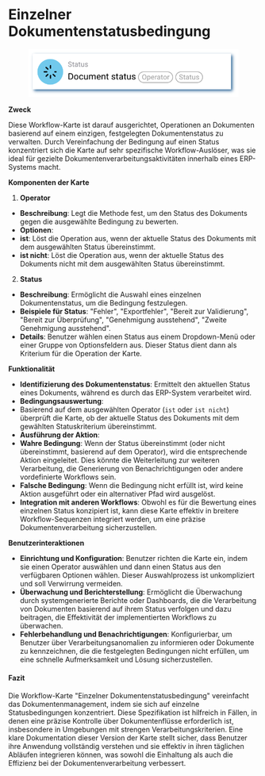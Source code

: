 # Einzelner Dokumentenstatusbedingung

<figure><img src="../../../.gitbook/assets/userlmn_928e514bc0e2aa775894e4ec5f992bd9.png" alt=""><figcaption></figcaption></figure>

**Zweck**

Diese Workflow-Karte ist darauf ausgerichtet, Operationen an Dokumenten basierend auf einem einzigen, festgelegten Dokumentenstatus zu verwalten. Durch Vereinfachung der Bedingung auf einen Status konzentriert sich die Karte auf sehr spezifische Workflow-Auslöser, was sie ideal für gezielte Dokumentenverarbeitungsaktivitäten innerhalb eines ERP-Systems macht.

**Komponenten der Karte**

1. **Operator**
* **Beschreibung**: Legt die Methode fest, um den Status des Dokuments gegen die ausgewählte Bedingung zu bewerten.
* **Optionen**:
* **ist**: Löst die Operation aus, wenn der aktuelle Status des Dokuments mit dem ausgewählten Status übereinstimmt.
* **ist nicht**: Löst die Operation aus, wenn der aktuelle Status des Dokuments nicht mit dem ausgewählten Status übereinstimmt.
2. **Status**
* **Beschreibung**: Ermöglicht die Auswahl eines einzelnen Dokumentenstatus, um die Bedingung festzulegen.
* **Beispiele für Status**: "Fehler", "Exportfehler", "Bereit zur Validierung", "Bereit zur Überprüfung", "Genehmigung ausstehend", "Zweite Genehmigung ausstehend".
* **Details**: Benutzer wählen einen Status aus einem Dropdown-Menü oder einer Gruppe von Optionsfeldern aus. Dieser Status dient dann als Kriterium für die Operation der Karte.

**Funktionalität**

* **Identifizierung des Dokumentenstatus**: Ermittelt den aktuellen Status eines Dokuments, während es durch das ERP-System verarbeitet wird.
* **Bedingungsauswertung**:
* Basierend auf dem ausgewählten Operator (`ist` oder `ist nicht`) überprüft die Karte, ob der aktuelle Status des Dokuments mit dem gewählten Statuskriterium übereinstimmt.
* **Ausführung der Aktion**:
* **Wahre Bedingung**: Wenn der Status übereinstimmt (oder nicht übereinstimmt, basierend auf dem Operator), wird die entsprechende Aktion eingeleitet. Dies könnte die Weiterleitung zur weiteren Verarbeitung, die Generierung von Benachrichtigungen oder andere vordefinierte Workflows sein.
* **Falsche Bedingung**: Wenn die Bedingung nicht erfüllt ist, wird keine Aktion ausgeführt oder ein alternativer Pfad wird ausgelöst.
* **Integration mit anderen Workflows**: Obwohl es für die Bewertung eines einzelnen Status konzipiert ist, kann diese Karte effektiv in breitere Workflow-Sequenzen integriert werden, um eine präzise Dokumentenverarbeitung sicherzustellen.

**Benutzerinteraktionen**

* **Einrichtung und Konfiguration**: Benutzer richten die Karte ein, indem sie einen Operator auswählen und dann einen Status aus den verfügbaren Optionen wählen. Dieser Auswahlprozess ist unkompliziert und soll Verwirrung vermeiden.
* **Überwachung und Berichterstellung**: Ermöglicht die Überwachung durch systemgenerierte Berichte oder Dashboards, die die Verarbeitung von Dokumenten basierend auf ihrem Status verfolgen und dazu beitragen, die Effektivität der implementierten Workflows zu überwachen.
* **Fehlerbehandlung und Benachrichtigungen**: Konfigurierbar, um Benutzer über Verarbeitungsanomalien zu informieren oder Dokumente zu kennzeichnen, die die festgelegten Bedingungen nicht erfüllen, um eine schnelle Aufmerksamkeit und Lösung sicherzustellen.

#### Fazit

Die Workflow-Karte "Einzelner Dokumentenstatusbedingung" vereinfacht das Dokumentenmanagement, indem sie sich auf einzelne Statusbedingungen konzentriert. Diese Spezifikation ist hilfreich in Fällen, in denen eine präzise Kontrolle über Dokumentenflüsse erforderlich ist, insbesondere in Umgebungen mit strengen Verarbeitungskriterien. Eine klare Dokumentation dieser Version der Karte stellt sicher, dass Benutzer ihre Anwendung vollständig verstehen und sie effektiv in ihren täglichen Abläufen integrieren können, was sowohl die Einhaltung als auch die Effizienz bei der Dokumentenverarbeitung verbessert.
